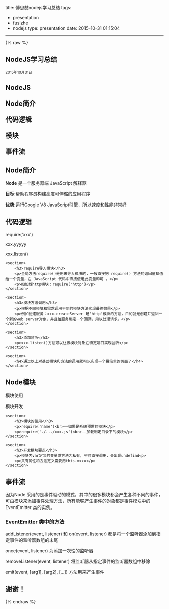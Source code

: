 title: 傅思喆nodejs学习总结
tags:
  - presentation
  - fusizhe
  - nodejs
type: presentation
date: 2015-10-31 01:15:04
---
{% raw %}
<section>
    <h1>NodeJS学习总结</h1>
    <p>
        <small>2015年10月31日</small>
    </p>
</section>

<section>
    <h2>NodeJS
    <p>Node简介</p>
    <p>代码逻辑</p>
    <p>模块<p>
    <p>事件流</p>
</section>

<section>
    <h2>Node简介</h2>
    <p><b>Node</b> 是一个服务器端 JavaScript 解释器</p>
    <p><b>目标</b>:帮助程序员构建高度可伸缩的应用程序</p>
    <p><b>优势</b>:运行Google V8 JavaScript引擎，所以速度和性能非常好</p>
</section>
   
<section>
    <section>
    <h2>代码逻辑</h2>
    <p>require('xxx')</p>
    <p>xxx.yyyyy</p>
    <p>xxx.listen()</p>
    </section>
   
    <section>
        <h3>require导入模块</h3>
        <p>全局方法require()是用来导入模块的，一般直接把 require() 方法的返回值赋值给一个变量，在 JavaScript 代码中直接使用此变量即可 。</p>
        <p>如加载http模块：require('http')</p>
    </section>

    <section>
        <h3>模块方法调用</h3>
        <p>根据不同模块和需求调用不同的模块方法实现最终效果</p>
        <p>例如创建服务：xxx.createServer 是'http'模块的方法，目的就是创建并返回一个新的web server对象，并且给服务绑定一个回调，用以处理请求。</p>
    </section>
  
    <section>
        <h3>添加监听</h3>
        <p>xxx.listen()方法可以让该模块对象在特定端口实现监听</p>
    </section>
    
    <section>
        <h4>通过以上对基础模块和方法的调用就可以实现一个最简单的页面了</h4>
    </section>
</section>

<section>
    <section>
    <h2>Node模块</h2>
    <p>模块使用</p>
    <p>模块开发</p>
    </section>
    
    <section>
        <h3>模块的使用</h3>
        <p>require('name')<br>——如果是系统预置的模块</p>
        <p>require('./.../xxx.js')<br>——加载制定目录下的模块</p>
    </section>
        
    <section>
        <h3>开发模块要点</h3>
        <p>模块内var定义的变量或方法为私有，不可直接调用，会出现undefind<p>
        <p>共有属性和方法定义需要用this.xxxx</p>
    </section>
</section>

<section>
    <h2>事件流</h2>
    <p>因为Node 采用的是事件驱动的模式，其中的很多模块都会产生各种不同的事件，可由模块来添加事件处理方法，所有能够产生事件的对象都是事件模块中的 EventEmitter 类的实例。</p>
</section>

<section>
    <h3>EventEmitter 类中的方法</h3>
    <p>addListener(event, listener) 和 on(event, listener) 都是将一个监听器添加到指定事件的监听器数组的末尾</p>
    <p>once(event, listener) 为添加一次性的监听器</p>
    <p>removeListener(event, listener) 将监听器从指定事件的监听器数组中移除</p>
    <p>emit(event, [arg1], [arg2], [...]) 方法用来产生事件</p>
</section>

<section>
    <h1>谢谢！</h1>
</section>


    
{% endraw %}